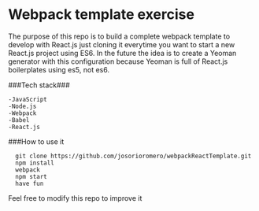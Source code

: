 # Webpack template exercise

The purpose of this repo is to build a complete
webpack template to develop with React.js just
cloning it everytime you want to start a new React.js
project using ES6. In the future the idea is to create
a Yeoman generator with this configuration because
Yeoman is full of React.js boilerplates using es5, not es6.

###Tech stack###

    -JavaScript
    -Node.js
    -Webpack
    -Babel
    -React.js

###How to use it

```
  git clone https://github.com/josorioromero/webpackReactTemplate.git
  npm install
  webpack
  npm start
  have fun
```

Feel free to modify this repo to improve it
